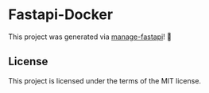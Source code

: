 # Fastapi-Docker

This project was generated via [manage-fastapi](https://ycd.github.io/manage-fastapi/)! :tada:

## License

This project is licensed under the terms of the MIT license.
